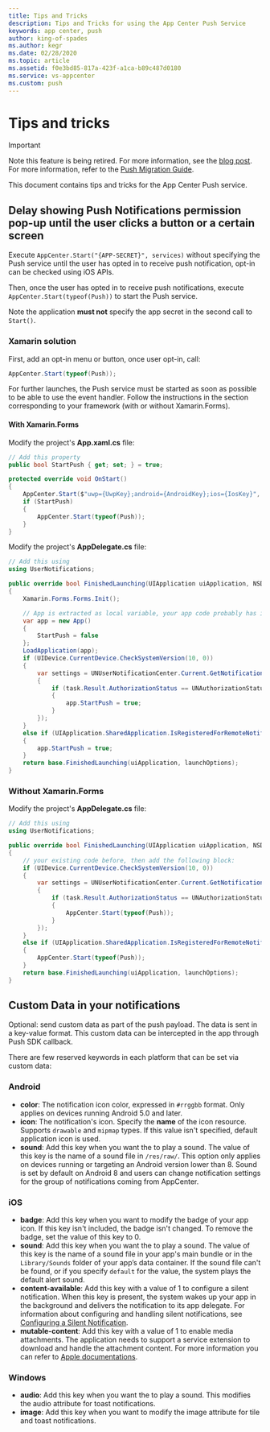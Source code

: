 ```yaml
---
title: Tips and Tricks
description: Tips and Tricks for using the App Center Push Service
keywords: app center, push
author: king-of-spades
ms.author: kegr
ms.date: 02/28/2020
ms.topic: article
ms.assetid: f0e3bd85-817a-423f-a1ca-b89c487d0180
ms.service: vs-appcenter
ms.custom: push
---
```


# Tips and tricks

> [!IMPORTANT]
> Note this feature is being retired. For more information, see the [blog post](https://devblogs.microsoft.com/appcenter/app-center-mbaas-retirement/). For more information, refer to the [Push Migration Guide](~/migration/push/index.md).

This document contains tips and tricks for the App Center Push service.

## Delay showing Push Notifications permission pop-up until the user clicks a button or a certain screen

Execute `AppCenter.Start("{APP-SECRET}", services)` without specifying the Push service until the user has opted in to receive push notification, opt-in can be checked using iOS APIs.

Then, once the user has opted in to receive push notifications, execute `AppCenter.Start(typeof(Push))` to start the Push service.

Note the application **must not** specify the app secret in the second call to `Start()`.

### Xamarin solution

First, add an opt-in menu or button, once user opt-in, call:

```csharp
AppCenter.Start(typeof(Push));
```

For further launches, the Push service must be started as soon as possible to be able to use the event handler.
Follow the instructions in the section corresponding to your framework (with or without Xamarin.Forms).

#### With Xamarin.Forms

Modify the project's **App.xaml.cs** file:

```csharp
// Add this property
public bool StartPush { get; set; } = true;

protected override void OnStart()
{
    AppCenter.Start($"uwp={UwpKey};android={AndroidKey};ios={IosKey}", typeof(Analytics), typeof(Crashes));
    if (StartPush)
    {
        AppCenter.Start(typeof(Push));
    }
}
```

Modify the project's **AppDelegate.cs** file:

```csharp
// Add this using
using UserNotifications;

public override bool FinishedLaunching(UIApplication uiApplication, NSDictionary launchOptions)
{
    Xamarin.Forms.Forms.Init();

    // App is extracted as local variable, your app code probably has it inlined.
    var app = new App()
    {
        StartPush = false
    };
    LoadApplication(app);
    if (UIDevice.CurrentDevice.CheckSystemVersion(10, 0))
    {
        var settings = UNUserNotificationCenter.Current.GetNotificationSettingsAsync().ContinueWith(task =>
        {
            if (task.Result.AuthorizationStatus == UNAuthorizationStatus.Authorized)
            {
                app.StartPush = true;
            }
        });
    }
    else if (UIApplication.SharedApplication.IsRegisteredForRemoteNotifications)
    {
        app.StartPush = true;
    }
    return base.FinishedLaunching(uiApplication, launchOptions);
}
```

### Without Xamarin.Forms

Modify the project's **AppDelegate.cs** file:

```csharp
// Add this using
using UserNotifications;

public override bool FinishedLaunching(UIApplication uiApplication, NSDictionary launchOptions)
{
    // your existing code before, then add the following block:
    if (UIDevice.CurrentDevice.CheckSystemVersion(10, 0))
    {
        var settings = UNUserNotificationCenter.Current.GetNotificationSettingsAsync().ContinueWith(task =>
        {
            if (task.Result.AuthorizationStatus == UNAuthorizationStatus.Authorized)
            {
                AppCenter.Start(typeof(Push));
            }
        });
    }
    else if (UIApplication.SharedApplication.IsRegisteredForRemoteNotifications)
    {
        AppCenter.Start(typeof(Push));
    }
    return base.FinishedLaunching(uiApplication, launchOptions);
}
```

## Custom Data in your notifications

Optional: send custom data as part of the push payload. The data is sent in a key-value format. This custom data can be intercepted in the app through Push SDK callback. 

There are few reserved keywords in each platform that can be set via custom data:

### Android

- **color**: The notification icon color, expressed in `#rrggbb` format. Only applies on devices running Android 5.0 and later.
- **icon**: The notification's icon. Specify the **name** of the icon resource. Supports `drawable` and `mipmap` types. If this value isn't specified, default application icon is used.
- **sound**: Add this key when you want the to play a sound. The value of this key is the name of a sound file in   `/res/raw/`. This option only applies on devices running or targeting an Android version lower than 8. Sound is set by default on Android 8 and users can change notification settings for the group of notifications coming from AppCenter.

### iOS

- **badge**: Add this key when you want to modify the badge of your app icon. If this key isn't included, the badge isn't changed. To remove the badge, set the value of this key to 0.
- **sound**: Add this key when you want the to play a sound. The value of this key is the name of a sound file in your app's main bundle or in the `Library/Sounds` folder of your app’s data container. If the sound file can't be found, or if you specify `default` for the value, the system plays the default alert sound.
- **content-available**: Add this key with a value of 1 to configure a silent notification. When this key is present, the system wakes up your app in the background and delivers the notification to its app delegate. For information about configuring and handling silent notifications, see [Configuring a Silent Notification](https://developer.apple.com/library/content/documentation/NetworkingInternet/Conceptual/RemoteNotificationsPG/CreatingtheNotificationPayload.html#//apple_ref/doc/uid/TP40008194-CH10-SW8).
- **mutable-content**: Add this key with a value of 1 to enable media attachments. The application needs to support a service extension to download and handle the attachment content. For more information you can refer to [Apple documentations](https://developer.apple.com/library/content/documentation/NetworkingInternet/Conceptual/RemoteNotificationsPG/ModifyingNotifications.html).

### Windows

- **audio**: Add this key when you want the to play a sound. This modifies the audio attribute for toast notifications.
- **image**: Add this key when you want to modify the image attribute for tile and toast notifications.